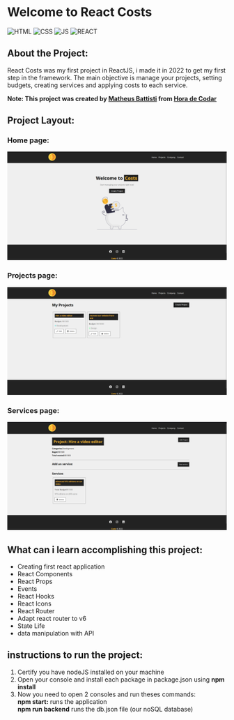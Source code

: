# Welcome to React Costs

![HTML](https://img.shields.io/badge/HTML5-E34F26?style=for-the-badge&logo=html5&logoColor=white)
![CSS](https://img.shields.io/badge/CSS3-1572B6?style=for-the-badge&logo=css3&logoColor=white)
![JS](https://img.shields.io/badge/JavaScript-323330?style=for-the-badge&logo=javascript&logoColor=F7DF1E)
![REACT](https://img.shields.io/badge/React-20232A?style=for-the-badge&logo=react&logoColor=61DAFB)

## About the Project:

React Costs was my first project in ReactJS, i made it in 2022 to get my first step in the framework.
The main objective is manage your projects, setting budgets, creating services and applying costs to each service.

<b>Note: This project was created by <a href="https://github.com/matheusbattisti">Matheus Battisti</a> from <a href="https://www.youtube.com/@MatheusBattisti">Hora de Codar</a></b>

## Project Layout:

### Home page:

<img src="design/home-desktop.png" alt="Costs main page">

### Projects page:

<img src="design/projects-desktop.png">

### Services page:

<img src="design/services-desktop.png">

## What can i learn accomplishing this project:

<ul>
  <li>Creating first react application</li>
  <li>React Components</li>
  <li>React Props</li>
  <li>Events</li>
  <li>React Hooks</li>
  <li>React Icons</li>
  <li>React Router</li>
  <li>Adapt react router to v6</li>
  <li>State Life</li>
  <li>data manipulation with API</li>
</ul>

## instructions to run the project:

<ol>
<li>Certify you have nodeJS installed on your machine</li>
<li>Open your console and install each package in package.json using <b>npm install</b></li>
<li>Now you need to open 2 consoles and run theses commands:<br>
<b>npm start:</b> runs the application<br>
<b>npm run backend</b> runs the db.json file (our noSQL database)
</li>
</ol>
